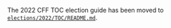 The 2022 CFF TOC election guide has been moved to [`elections/2022/TOC/README.md`](../../../elections/2022/TOC/README.md).
